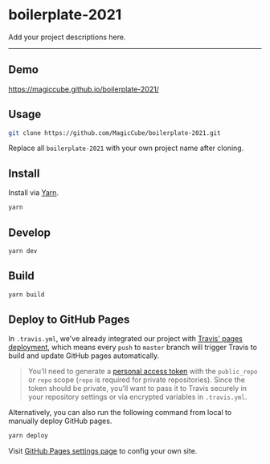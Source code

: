 # boilerplate-2021

Add your project descriptions here.

---

## Demo

https://magiccube.github.io/boilerplate-2021/

## Usage

```sh
git clone https://github.com/MagicCube/boilerplate-2021.git
```

Replace all `boilerplate-2021` with your own project name after cloning.

## Install

Install via [Yarn](https://yarnpkg.com/).

```sh
yarn
```

## Develop

```sh
yarn dev
```

## Build

```sh
yarn build
```

## Deploy to GitHub Pages

In `.travis.yml`, we've already integrated our project with [Travis' pages deployment](https://docs.travis-ci.com/user/deployment/pages/),
which means every `push` to `master` branch will trigger Travis to build and update GitHub pages automatically.

> You’ll need to generate a [personal access token](https://docs.github.com/en/github/authenticating-to-github/keeping-your-account-and-data-secure/creating-a-personal-access-token)
with the `public_repo` or `repo` scope (`repo` is required for private repositories).
Since the token should be private, you’ll want to pass it to Travis securely in your repository settings or via encrypted variables in `.travis.yml`.

Alternatively, you can also run the following command from local to manually deploy GitHub pages.

```sh
yarn deploy
```

Visit [GitHub Pages settings page](https://github.com/MagicCube/boilerplate-2021/settings/pages) to config your own site.

